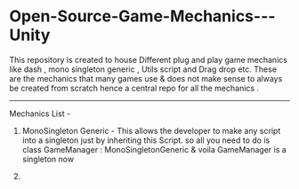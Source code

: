 # Open-Source-Game-Mechanics---Unity
This repository is created to house Different plug and play game mechanics like dash , mono singleton generic , Utils script and Drag drop etc. These are the mechanics that many games use &amp; does not make sense to always be created from scratch hence a central repo for all the mechanics . 
*******************************************************************************************************************************************************************
Mechanics List - 

1. MonoSingleton Generic - This allows the developer to make any script into a singleton just by inheriting this Script. so all you need to do is class GameManager : MonoSingletonGeneric<GameManager> & voila GameManager is a singleton now 

2. 
